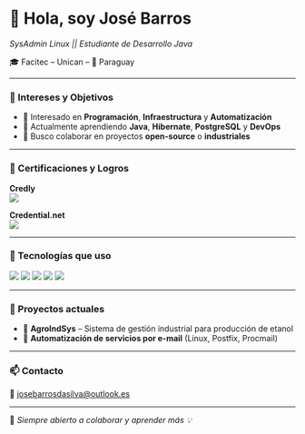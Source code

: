 # 👋 Hola, soy José Barros

*SysAdmin Linux || Estudiante de Desarrollo Java*  

🎓 Facitec – Unican – 📍 Paraguay  

---

### 🚀 Intereses y Objetivos
- 👀 Interesado en **Programación**, **Infraestructura** y **Automatización**
- 🌱 Actualmente aprendiendo **Java**, **Hibernate**, **PostgreSQL** y **DevOps**
- 💼 Busco colaborar en proyectos **open-source** o **industriales**

---

### 🏅 Certificaciones y Logros

**Credly**  
<a href="https://www.credly.com/users/jose-barros-da-silva-cunha/badges">
  <img src="https://img.shields.io/badge/Ver%20en-Credly-orange?style=for-the-badge&logo=credly" />
</a>

**Credential.net**  
<a href="https://www.credential.net/profile/josebarrosdasilvacunha414944/wallet">
  <img src="https://img.shields.io/badge/Ver%20certificaciones-blue?style=for-the-badge&logo=google-classroom" />
</a>

---

### 🔧 Tecnologías que uso

<img src="https://img.shields.io/badge/Linux-Admin-black?style=flat-square&logo=linux" />
<img src="https://img.shields.io/badge/Java-Developer-red?style=flat-square&logo=openjdk" />
<img src="https://img.shields.io/badge/PostgreSQL-DB-blue?style=flat-square&logo=postgresql" />
<img src="https://img.shields.io/badge/VMware-ESXi-gray?style=flat-square&logo=vmware" />
<img src="https://img.shields.io/badge/Networking-MikroTik-green?style=flat-square&logo=cisco" />

---

### 📌 Proyectos actuales

- 🔹 **AgroIndSys** – Sistema de gestión industrial para producción de etanol  
- 🔹 **Automatización de servicios por e-mail** (Linux, Postfix, Procmail)

---

### 📫 Contacto
📧 josebarrosdasilva@outlook.es 

---

💬 *Siempre abierto a colaborar y aprender más 💡*


<!---
jbarros1982/jbarros1982 is a ✨ special ✨ repository because its `README.md` (this file) appears on your GitHub profile.
You can click the Preview link to take a look at your changes.
--->
